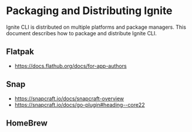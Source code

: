 # Packaging and Distributing Ignite

Ignite CLI is distributed on multiple platforms and package managers. This document describes how to package and distribute Ignite CLI.

## Flatpak

* <https://docs.flathub.org/docs/for-app-authors>

## Snap

* <https://snapcraft.io/docs/snapcraft-overview>
* <https://snapcraft.io/docs/go-plugin#heading--core22>

## HomeBrew
